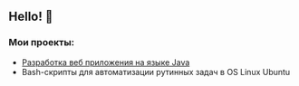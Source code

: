 ## Hello! 👋

### Мои проекты:
- [Разработка веб приложения на языке Java](https://github.com/DoctorZub/web_office_java/)
- Bash-скрипты для автоматизации рутинных задач в OS Linux Ubuntu

<!--
**DoctorZub/DoctorZub** is a ✨ _special_ ✨ repository because its `README.md` (this file) appears on your GitHub profile.

Here are some ideas to get you started:

- 🔭 I’m currently working on ...
- 🌱 I’m currently learning ...
- 👯 I’m looking to collaborate on ...
- 🤔 I’m looking for help with ...
- 💬 Ask me about ...
- 📫 How to reach me: ...
- 😄 Pronouns: ...
- ⚡ Fun fact: ...
-->
